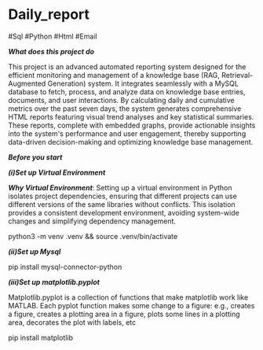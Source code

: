 # Daily_report
#Sql #Python #Html #Email

***What does this project do***

This project is an advanced automated reporting system designed for the efficient monitoring and management of a knowledge base (RAG, Retrieval-Augmented Generation) system. It integrates seamlessly with a MySQL database to fetch, process, and analyze data on knowledge base entries, documents, and user interactions. By calculating daily and cumulative metrics over the past seven days, the system generates comprehensive HTML reports featuring visual trend analyses and key statistical summaries. These reports, complete with embedded graphs, provide actionable insights into the system's performance and user engagement, thereby supporting data-driven decision-making and optimizing knowledge base management.

***Before you start***

***(i)Set up Virtual Environment***

***Why Virtual Environment***: Setting up a virtual environment in Python isolates project dependencies, ensuring that different projects can use different versions of the same libraries without conflicts. This isolation provides a consistent development environment, avoiding system-wide changes and simplifying dependency management.

python3 -m venv .venv && source .venv/bin/activate

***(ii)Set up Mysql***

pip install mysql-connector-python

***(iii)Set up matplotlib.pyplot***

Matplotlib.pyplot is a collection of functions that make matplotlib work like MATLAB. Each pyplot function makes some change to a figure: e.g., creates a figure, creates a plotting area in a figure, plots some lines in a plotting area, decorates the plot with labels, etc

pip install matplotlib

